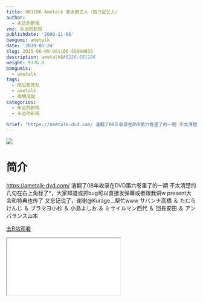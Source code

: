 ```yaml
---
title: 081106 Ametalk 拿太鼓艺人（拍马屁艺人）
author:
  - 永远的新规
zmz: 永远的新规
publishdate: '2008-11-06'
bangumi: ametalk
date: '2019-06-24'
slug: 2019-06-09-081106-55099859
description: ametalk&#8226;081106
weight: 9376.0
bangumis:
  - ametalk
tags:
  - 雨后敢死队
  - ametalk
  - 高橋茂雄
categories:
  - 永远的新规
  - 永远的新规

brief: "https://ametalk-dvd.com/ 渣翻了08年收录在DVD第六卷里了的一期 不太清楚的几句在右上角标了*，大家知道或抓bug可以直接发弹幕或者跟我讲w present大会和特典也传了 又忘记说了，谢谢@Kurage__帮忙www サバンナ高橋 ＆ たむらけんじ ＆ ブラマヨ小杉 ＆ 小島よしお ＆ ミサイルマン西代 ＆ 団長安田 ＆ アンバランス山本"
---
```

![](https://raw.githubusercontent.com/tcgriffith/owaraisite/master/static/tmpimg/f2d5741907c90c809a15adfaae7dfd0f05f8f17c.jpg.480.jpg)
# 简介  
https://ametalk-dvd.com/
渣翻了08年收录在DVD第六卷里了的一期
不太清楚的几句在右上角标了*，大家知道或抓bug可以直接发弹幕或者跟我讲w
present大会和特典也传了
又忘记说了，谢谢@Kurage__帮忙www
サバンナ高橋 ＆ たむらけんじ ＆ ブラマヨ小杉 ＆ 小島よしお ＆ ミサイルマン西代 ＆ 団長安田 ＆ アンバランス山本  

[去B站观看](https://www.bilibili.com/video/av55099859/)
<div class ="resp-container"><iframe class="testiframe" src="//player.bilibili.com/player.html?aid=55099859"", scrolling="no", allowfullscreen="true" > </iframe></div> 
